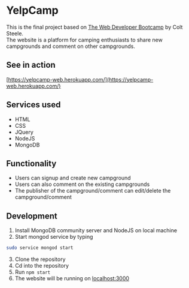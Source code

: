 # YelpCamp

This is the final project based on [The Web Developer Bootcamp](https://www.udemy.com/the-web-developer-bootcamp/) by Colt Steele.<br>
The website is a platform for camping enthusiasts to share new campgrounds and comment on other campgrounds.

## See in action

[https://yelpcamp-web.herokuapp.com/](https://yelpcamp-web.herokuapp.com/)

## Services used

- HTML
- CSS
- JQuery
- NodeJS
- MongoDB

## Functionality

- Users can signup and create new campground
- Users can also comment on the existing campgrounds
- The publisher of the campground/comment can edit/delete the campground/comment

## Development

1. Install MongoDB community server and NodeJS on local machine
2. Start mongod service by typing

```bash
sudo service mongod start
```

3. Clone the repository
4. Cd into the repository
5. Run
   `npm start`
6. The website will be running on [localhost:3000](http://localhost:3000/)
